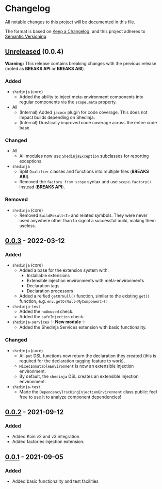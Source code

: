 # Changelog

All notable changes to this project will be documented in this file.

The format is based on [Keep a Changelog](https://keepachangelog.com/en/1.0.0/), and this project adheres to [Semantic Versioning](https://semver.org/spec/v2.0.0.html).

## [Unreleased] (0.0.4)

**Warning:** This release contains breaking changes with the previous release (noted as **BREAKS API** or **BREAKS ABI**).

### Added

- `shedinja` (core)
    - Added the ability to inject meta-environment components into regular components via the `scope.meta` property.
- All
    - (Internal) Added `jacoco` plugin for code coverage. This does not impact builds depending on Shedinja.
    - (Internal) Drastically improved code coverage across the entire code base.

### Changed

- All
    - All modules now use `ShedinjaException` subclasses for reporting exceptions.
- `shedinja`
    - Split `Qualifier` classes and functions into multiple files (**BREAKS ABI**).
    - Removed the `factory from scope` syntax and use `scope.factory()` instead (**BREAKS API**).

### Removed

- `shedinja` (core)
    - Removed `BuildResult<T>` and related symbols. They were never used anywhere other than to signal a successful build, making them useless.

## [0.0.3] - 2022-03-12

### Added

- `shedinja` (core)
    - Added a base for the extension system with:
        - Installable extensions
        - Extensible injection environments with meta-environments
        - Declaration tags
        - Declaration processors
    - Added a reified `getOrNull()` function, similar to the existing `get()` function, e.g. `env.getOrNull<MyComponent>()`
- `shedinja-test`
    - Added the `noUnused` check.
    - Added the `safeInjection` check.
- `shedinja-services` ✨ **New module** ✨
    - Added the Shedinja Services extension with basic functionality.

### Changed

- `shedinja` (core)
    - All `put` DSL functions now return the declaration they created (this is required for the declaration tagging feature to work).
    - `MixedImmutableEnvironment` is now an extensible injection environment.
    - By default, the `shedinja` DSL creates an extensible injection environment.
- `shedinja-test`
    - Made the `DependencyTrackingInjectionEnvironment` class public: feel free to use it to analyze component dependencies!

## [0.0.2] - 2021-09-12

### Added

- Added Koin v2 and v3 integration.
- Added factories injection extension.

## [0.0.1] - 2021-09-05

### Added

- Added basic functionality and test facilities

[Unreleased]: https://github.com/utybo/Shedinja/compare/v0.0.3..main
[0.0.3]: https://github.com/utybo/Shedinja/compare/v0.0.3..v0.0.2
[0.0.2]: https://github.com/utybo/Shedinja/compare/v0.0.2..v0.0.1
[0.0.1]: https://github.com/utybo/Shedinja/releases/tag/v0.0.1

